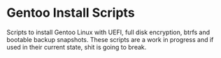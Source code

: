 
# Gentoo Install Scripts 

Scripts to install Gentoo Linux with UEFI, full disk encryption, btrfs and bootable backup snapshots. These scripts are a work in progress and if used in their current state, shit is going to break.
